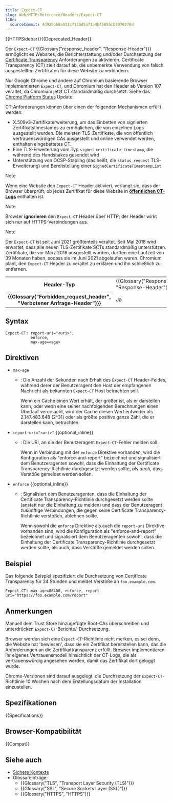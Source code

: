 ```yaml
---
title: Expect-CT
slug: Web/HTTP/Reference/Headers/Expect-CT
l10n:
  sourceCommit: 4d929bb0a021c7130d5a71a4bf505bcb8070378d
---
```


{{HTTPSidebar}}{{Deprecated_Header}}

Der `Expect-CT` {{Glossary("response_header", "Response-Header")}} ermöglicht es Websites, die Berichterstattung und/oder Durchsetzung der [Certificate Transparency](/de/docs/Web/Security/Certificate_Transparency) Anforderungen zu aktivieren. Certificate Transparency (CT) zielt darauf ab, die unbemerkte Verwendung von falsch ausgestellten Zertifikaten für diese Website zu verhindern.

Nur Google Chrome und andere auf Chromium basierende Browser implementierten `Expect-CT`, und Chromium hat den Header ab Version 107 veraltet, da Chromium jetzt CT standardmäßig durchsetzt. Siehe das [Chrome Platform Status](https://chromestatus.com/feature/6244547273687040) Update.

CT-Anforderungen können über einen der folgenden Mechanismen erfüllt werden:

- X.509v3-Zertifikaterweiterung, um das Einbetten von signierten Zertifikatstimestamps zu ermöglichen, die von einzelnen Logs ausgestellt wurden. Die meisten TLS-Zertifikate, die von öffentlich vertrauenswürdigen CAs ausgestellt und online verwendet werden, enthalten eingebettetes CT.
- Eine TLS-Erweiterung vom Typ `signed_certificate_timestamp`, die während des Handshakes gesendet wird
- Unterstützung von OCSP-Stapling (das heißt, die `status_request` TLS-Erweiterung) und Bereitstellung einer `SignedCertificateTimestampList`

> [!NOTE]
> Wenn eine Website den `Expect-CT` Header aktiviert, verlangt sie, dass der Browser überprüft, ob jedes Zertifikat für diese Website in **[öffentlichen CT-Logs](https://github.com/google/certificate-transparency-community-site/blob/master/docs/google/known-logs.md)** enthalten ist.

> [!NOTE]
> Browser **ignorieren** den `Expect-CT` Header über HTTP; der Header wirkt sich nur auf HTTPS-Verbindungen aus.

> [!NOTE]
> Der `Expect-CT` ist seit Juni 2021 größtenteils veraltet.
> Seit Mai 2018 wird erwartet, dass alle neuen TLS-Zertifikate SCTs standardmäßig unterstützen.
> Zertifikate, die vor März 2018 ausgestellt wurden, durften eine Laufzeit von 39 Monaten haben, sodass sie im Juni 2021 abgelaufen waren.
> Chromium plant, den `Expect-CT` Header zu veraltet zu erklären und ihn schließlich zu entfernen.

<table class="properties">
  <tbody>
    <tr>
      <th scope="row">Header-Typ</th>
      <td>{{Glossary("Response_header", "Response-Header")}}</td>
    </tr>
    <tr>
      <th scope="row">{{Glossary("Forbidden_request_header", "Verbotener Anfrage-Header")}}</th>
      <td>Ja</td>
    </tr>
  </tbody>
</table>

## Syntax

```http
Expect-CT: report-uri="<uri>",
           enforce,
           max-age=<age>
```

## Direktiven

- `max-age`

  - : Die Anzahl der Sekunden nach Erhalt des `Expect-CT` Header-Feldes, während derer der Benutzeragent den Host der empfangenen Nachricht als bekannten `Expect-CT` Host betrachten soll.

    Wenn ein Cache einen Wert erhält, der größer ist, als er darstellen kann, oder wenn eine seiner nachfolgenden Berechnungen einen Überlauf verursacht, wird der Cache diesen Wert entweder als 2.147.483.648 (2^31) oder als größte positive ganze Zahl, die er darstellen kann, betrachten.

- `report-uri="<uri>"` {{optional_inline}}

  - : Die URI, an die der Benutzeragent `Expect-CT`-Fehler melden soll.

    Wenn in Verbindung mit der `enforce` Direktive vorhanden, wird die Konfiguration als "enforce-and-report" bezeichnet und signalisiert dem Benutzeragenten sowohl, dass die Einhaltung der Certificate Transparency-Richtlinie durchgesetzt werden sollte, _als auch_, dass Verstöße gemeldet werden sollen.

- `enforce` {{optional_inline}}

  - : Signalisiert dem Benutzeragenten, dass die Einhaltung der Certificate Transparency-Richtlinie durchgesetzt werden sollte (anstatt nur die Einhaltung zu melden) und dass der Benutzeragent zukünftige Verbindungen, die gegen seine Certificate Transparency-Richtlinie verstoßen, ablehnen sollte.

    Wenn sowohl die `enforce` Direktive als auch die `report-uri` Direktive vorhanden sind, wird die Konfiguration als "enforce-and-report" bezeichnet und signalisiert dem Benutzeragenten sowohl, dass die Einhaltung der Certificate Transparency-Richtlinie durchgesetzt werden sollte, als auch, dass Verstöße gemeldet werden sollen.

## Beispiel

Das folgende Beispiel spezifiziert die Durchsetzung von Certificate Transparency für 24 Stunden und meldet Verstöße an `foo.example.com`.

```http
Expect-CT: max-age=86400, enforce, report-uri="https://foo.example.com/report"
```

## Anmerkungen

Manuell dem Trust Store hinzugefügte Root-CAs überschreiben und unterdrücken `Expect-CT`-Berichte/-Durchsetzung.

Browser werden sich eine `Expect-CT`-Richtlinie nicht merken, es sei denn, die Website hat 'bewiesen', dass sie ein Zertifikat bereitstellen kann, das die Anforderungen an die Zertifikattransparenz erfüllt. Browser implementieren ihr eigenes Vertrauensmodell hinsichtlich der CT-Logs, die als vertrauenswürdig angesehen werden, damit das Zertifikat dort geloggt wurde.

Chrome-Versionen sind darauf ausgelegt, die Durchsetzung der `Expect-CT`-Richtlinie 10 Wochen nach dem Erstellungsdatum der Installation einzustellen.

## Spezifikationen

{{Specifications}}

## Browser-Kompatibilität

{{Compat}}

## Siehe auch

- [Sichere Kontexte](/de/docs/Web/Security/Secure_Contexts)
- Glossareinträge:
  - {{Glossary("TLS", "Transport Layer Security (TLS)")}}
  - {{Glossary("SSL", "Secure Sockets Layer (SSL)")}}
  - {{Glossary("HTTPS", "HTTPS")}}
